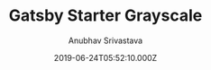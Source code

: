 ---
title: Gatsby Starter Grayscale
github: https://github.com/anubhavsrivastava/gatsby-starter-grayscale
demo: https://anubhavsrivastava.github.io/gatsby-starter-grayscale/
author: Anubhav Srivastava
ssg:
  - Gatsby
cms:
  - Markdown
date: 2019-06-24T05:52:10.000Z
description: Gatsby.js V2 starter template based on Grayscale by startbootstrap
draft: false
publish_date: '2019-06-24T05:52:10Z'
update_date: '2022-01-13T09:44:47Z'
github_star: 25
github_fork: 21
---